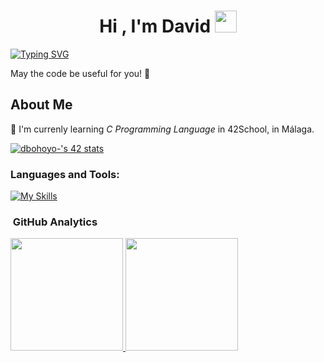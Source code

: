<h1 align="center">Hi , I'm David <img src="https://media.giphy.com/media/hvRJCLFzcasrR4ia7z/giphy.gif" width="35"></h1>
<a href="https://git.io/typing-svg"><img src="https://readme-typing-svg.demolab.com?font=Fira+Code&pause=1000&random=false&width=435&lines=Software+Developer;Cybersecurity" alt="Typing SVG" /></a>
<p align="center">

May the code be useful for you! 👋


## About Me

🌱 I'm currenly learning *C Programming Language* in 42School, in Málaga.  

<a href="https://github.com/oakoudad/badge42"><img src="https://badge.mediaplus.ma/greenbinary/dbohoyo-?1337Badge=off&UM6P=off" alt="dbohoyo-'s 42 stats" /></a>

<h3 align="left">Languages and Tools:</h3>

[![My Skills](https://skillicons.dev/icons?i=c,cpp,discord,github,gmail,java,kali,linkedin,linux,mint,powershell,py,ubuntu,vscode,windows)](https://skillicons.dev)

### &nbsp;GitHub Analytics

<p>
<a href="https://github.com/Davop96">
  <img height="180em" src="https://github-readme-stats-eight-theta.vercel.app/api?username=Davop96&show_icons=true&theme=algolia&include_all_commits=true&count_private=true"/>
  <img height="180em" src="https://github-readme-stats-eight-theta.vercel.app/api/top-langs/?username=Davop96&layout=compact&langs_count=8&theme=algolia"/>
</a>
</p>

<!--
**Davop96/Davop96** is a ✨ _special_ ✨ repository because its `README.md` (this file) appears on your GitHub profile.

Here are some ideas to get you started:

- 🔭 I’m currently working on ...
- 🌱 I’m currently learning ...
- 👯 I’m looking to collaborate on ...
- 🤔 I’m looking for help with ...
- 💬 Ask me about ...
- 📫 How to reach me: ...
- 😄 Pronouns: ...
- ⚡ Fun fact: ...
-->
